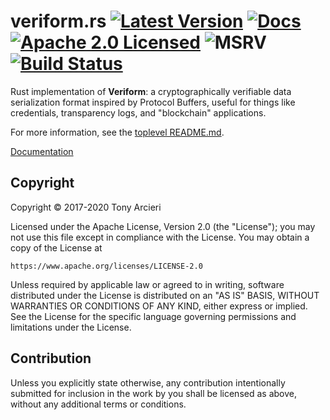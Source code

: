# veriform.rs [![Latest Version][crate-shield]][crate-link] [![Docs][docs-image]][docs-link] [![Apache 2.0 Licensed][license-image]][license-link] ![MSRV][msrv-image] [![Build Status][build-image]][build-link]

Rust implementation of **Veriform**: a cryptographically verifiable data
serialization format inspired by Protocol Buffers, useful for things like
credentials, transparency logs, and "blockchain" applications.

For more information, see the [toplevel README.md].

[Documentation][docs-link]

## Copyright

Copyright © 2017-2020 Tony Arcieri

Licensed under the Apache License, Version 2.0 (the "License");
you may not use this file except in compliance with the License.
You may obtain a copy of the License at

    https://www.apache.org/licenses/LICENSE-2.0

Unless required by applicable law or agreed to in writing, software
distributed under the License is distributed on an "AS IS" BASIS,
WITHOUT WARRANTIES OR CONDITIONS OF ANY KIND, either express or implied.
See the License for the specific language governing permissions and
limitations under the License.

## Contribution

Unless you explicitly state otherwise, any contribution intentionally
submitted for inclusion in the work by you shall be licensed as above,
without any additional terms or conditions.

[//]: # (badges)

[crate-shield]: https://img.shields.io/crates/v/veriform.svg
[crate-link]: https://crates.io/crates/veriform
[docs-image]: https://docs.rs/veriform/badge.svg
[docs-link]: https://docs.rs/veriform/
[license-image]: https://img.shields.io/badge/license-Apache2.0-blue.svg
[license-link]: https://github.com/clasp-lang/veriform/blob/develop/LICENSE
[msrv-image]: https://img.shields.io/badge/rustc-1.39+-blue.svg
[build-image]: https://github.com/clasp-lang/veriform/workflows/Rust/badge.svg?branch=develop&event=push
[build-link]: https://github.com/clasp-lang/veriform/actions?query=workflow%3ARust

[//]: # (general links)

[toplevel README.md]: https://github.com/clasp-lang/veriform/blob/develop/README.md
